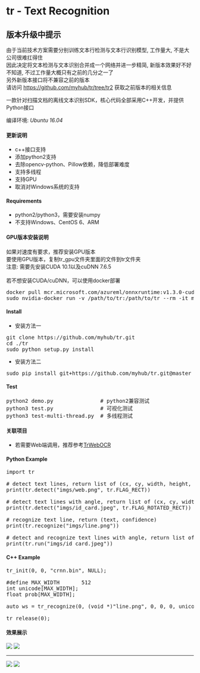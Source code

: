 # tr - Text Recognition 

## 版本升级中提示
由于当前技术方案需要分别训练文本行检测与文本行识别模型, 工作量大, 不是大公司很难扛得住<br>
因此决定将文本检测与文本识别合并成一个网络并进一步精简, 新版本效果好不好不知道, 不过工作量大概只有之前的几分之一了<br>
另外新版本接口将不兼容之前的版本<br>
请访问 https://github.com/myhub/tr/tree/tr2 获取之前版本的相关信息

一款针对扫描文档的离线文本识别SDK，核心代码全部采用C++开发，并提供Python接口

编译环境: *Ubuntu 16.04*

#### 更新说明
+ c++接口支持
+ 添加python2支持
+ 去除opencv-python、Pillow依赖，降低部署难度
+ 支持多线程
+ 支持GPU
+ 取消对Windows系统的支持

#### Requirements
+ python2/python3，需要安装numpy
+ 不支持Windows、CentOS 6、ARM

#### GPU版本安装说明
如果对速度有要求，推荐安装GPU版本<br>
要使用GPU版本，复制tr_gpu文件夹里面的文件到tr文件夹<br>
注意: 需要先安装CUDA 10.1以及cuDNN 7.6.5<br>
<br>
若不想安装CUDA/cuDNN，可以使用docker部署
<pre>docker pull mcr.microsoft.com/azureml/onnxruntime:v1.3.0-cuda10.1-cudnn7
sudo nvidia-docker run -v /path/to/tr:/path/to/tr --rm -it mcr.microsoft.com/azureml/onnxruntime:v1.3.0-cuda10.1-cudnn7
</pre>

#### Install
+ 安装方法一
<pre>git clone https://github.com/myhub/tr.git
cd ./tr
sudo python setup.py install
</pre>
+ 安装方法二
<pre>sudo pip install git+https://github.com/myhub/tr.git@master
</pre>

#### Test
<pre>
python2 demo.py               # python2兼容测试
python3 test.py               # 可视化测试
python3 test-multi-thread.py  # 多线程测试
</pre>

#### 关联项目
+ 若需要Web端调用，推荐参考<a href="https://github.com/alisen39/TrWebOCR">TrWebOCR</a>


#### Python Example
<pre>import tr

# detect text lines, return list of (cx, cy, width, height, angle)
print(tr.detect("imgs/web.png", tr.FLAG_RECT))

# detect text lines with angle, return list of (cx, cy, width, height, angle)
print(tr.detect("imgs/id_card.jpeg", tr.FLAG_ROTATED_RECT))

# recognize text line, return (text, confidence)
print(tr.recognize("imgs/line.png"))

# detect and recognize text lines with angle, return list of ((cx, cy, width, height, angle), text, confidence)
print(tr.run("imgs/id_card.jpeg"))
</pre>

#### C++ Example
<pre>tr_init(0, 0, "crnn.bin", NULL);

#define MAX_WIDTH		512
int unicode[MAX_WIDTH];
float prob[MAX_WIDTH]; 

auto ws = tr_recognize(0, (void *)"line.png", 0, 0, 0, unicode, prob, MAX_WIDTH);

tr_release(0);
</pre>

#### 效果展示
<img src="https://gitee.com/microic/tr/raw/master/imgs/output/id_card/1.png" />
<img src="https://gitee.com/microic/tr/raw/master/imgs/output/id_card/2.png" />
<hr>
<img src="https://gitee.com/microic/tr/raw/master/imgs/output/name_card/1.png" />
<img src="https://gitee.com/microic/tr/raw/master/imgs/output/name_card/2.png" />
